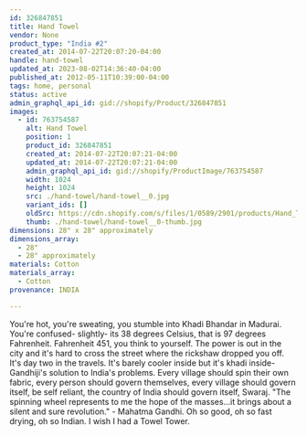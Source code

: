 ```yaml
---
id: 326847851
title: Hand Towel
vendor: None
product_type: "India #2"
created_at: 2014-07-22T20:07:20-04:00
handle: hand-towel
updated_at: 2023-08-02T14:36:40-04:00
published_at: 2012-05-11T10:39:00-04:00
tags: home, personal
status: active
admin_graphql_api_id: gid://shopify/Product/326847851
images:
  - id: 763754587
    alt: Hand Towel
    position: 1
    product_id: 326847851
    created_at: 2014-07-22T20:07:21-04:00
    updated_at: 2014-07-22T20:07:21-04:00
    admin_graphql_api_id: gid://shopify/ProductImage/763754587
    width: 1024
    height: 1024
    src: ./hand-towel/hand-towel__0.jpg
    variant_ids: []
    oldSrc: https://cdn.shopify.com/s/files/1/0589/2901/products/Hand_Towel_Blue.jpeg?v=1406074041
    thumb: ./hand-towel/hand-towel__0-thumb.jpg
dimensions: 28" x 28" approximately
dimensions_array:
  - 28"
  - 28" approximately
materials: Cotton
materials_array:
  - Cotton
provenance: INDIA

---
```


You're hot, you're sweating, you stumble into Khadi Bhandar in Madurai. You're confused- slightly- its 38 degrees Celsius, that is 97 degrees Fahrenheit. Fahrenheit 451, you think to yourself. The power is out in the city and it's hard to cross the street where the rickshaw dropped you off. It's day two in the travels. It's barely cooler inside but it's khadi inside- Gandhiji's solution to India's problems. Every village should spin their own fabric, every person should govern themselves, every village should govern itself, be self reliant, the country of India should govern itself, Swaraj. "The spinning wheel represents to me the hope of the masses…it brings about a silent and sure revolution." - Mahatma Gandhi. Oh so good, oh so fast drying, oh so Indian. I wish I had a Towel Tower.